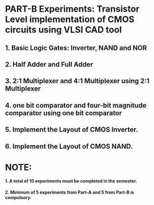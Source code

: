 # PART-B Experiments: Transistor Level implementation of CMOS circuits using VLSI CAD tool

## 1. Basic Logic Gates: Inverter, NAND and NOR

## 2. Half Adder and Full Adder


## 3. 2:1 Multiplexer and 4:1 Multiplexer using 2:1 Multiplexer

## 4. one bit comparator and four-bit magnitude comparator using one bit comparator

## 5. Implement the Layout of CMOS Inverter.

## 6. Implement the Layout of CMOS NAND.

# NOTE:
#### 1. A total of 10 experiments must be completed in the semester.
#### 2. Minimum of 5 experiments from Part-A and 5 from Part-B is compulsory.
